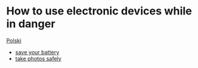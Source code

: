 # How to use electronic devices while in danger

[Polski](/pl)

- [save your battery](/tips/battery-life)
- [take photos safely](/tips/taking-photos)